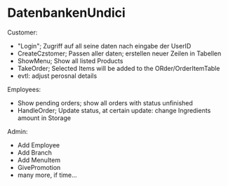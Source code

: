 # DatenbankenUndici


Customer:
- "Login"; Zugriff auf all seine daten nach eingabe der UserID
- CreateCzstomer; Passen aller daten; erstellen neuer Zeilen in Tabellen
- ShowMenu; Show all listed Products
- TakeOrder; Selected Items will be added to the ORder/OrderItemTable
- evtl: adjust perosnal details

Employees:
- Show pending orders; show all orders with status unfinished
- HandleOrder; Update status, at certain update: change Ingredients amount in Storage


Admin:
- Add Employee
- Add Branch
- Add MenuItem
- GivePromotion
- many more, if time...